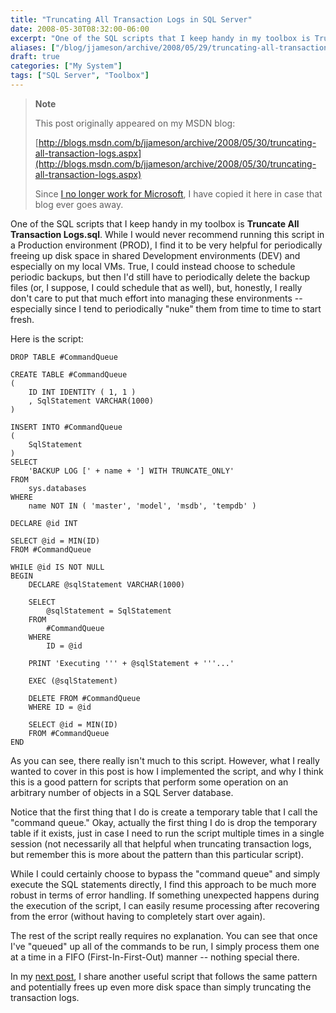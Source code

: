 ```yaml
---
title: "Truncating All Transaction Logs in SQL Server"
date: 2008-05-30T08:32:00-06:00
excerpt: "One of the SQL scripts that I keep handy in my toolbox is Truncate All Transaction Logs.sql . While I would never recommend running this script in a Production environment (PROD), I find it to be very helpful for periodically freeing up disk space in..."
aliases: ["/blog/jjameson/archive/2008/05/29/truncating-all-transaction-logs.aspx", "/blog/jjameson/archive/2008/05/30/truncating-all-transaction-logs.aspx"]
draft: true
categories: ["My System"]
tags: ["SQL Server", "Toolbox"]
---
```


> **Note**
>
> This post originally appeared on my MSDN blog:
>
> [http://blogs.msdn.com/b/jjameson/archive/2008/05/30/truncating-all-transaction-logs.aspx](http://blogs.msdn.com/b/jjameson/archive/2008/05/30/truncating-all-transaction-logs.aspx)
>
> Since
> [I no longer work for Microsoft](/blog/jjameson/2011/09/02/last-day-with-microsoft),
> I have copied it here in case that blog ever goes away.

One of the SQL scripts that I keep handy in my toolbox is **Truncate All
Transaction Logs.sql**. While I would never recommend running this script in a
Production environment (PROD), I find it to be very helpful for periodically
freeing up disk space in shared Development environments (DEV) and especially on
my local VMs. True, I could instead choose to schedule periodic backups, but
then I'd still have to periodically delete the backup files (or, I suppose, I
could schedule that as well), but, honestly, I really don't care to put that
much effort into managing these environments -- especially since I tend to
periodically "nuke" them from time to time to start fresh.

Here is the script:

```
DROP TABLE #CommandQueue

CREATE TABLE #CommandQueue
(
    ID INT IDENTITY ( 1, 1 )
    , SqlStatement VARCHAR(1000)
)

INSERT INTO #CommandQueue
(
    SqlStatement
)
SELECT
    'BACKUP LOG [' + name + '] WITH TRUNCATE_ONLY'
FROM
    sys.databases
WHERE
    name NOT IN ( 'master', 'model', 'msdb', 'tempdb' )

DECLARE @id INT

SELECT @id = MIN(ID)
FROM #CommandQueue

WHILE @id IS NOT NULL
BEGIN
    DECLARE @sqlStatement VARCHAR(1000)

    SELECT
        @sqlStatement = SqlStatement
    FROM
        #CommandQueue
    WHERE
        ID = @id

    PRINT 'Executing ''' + @sqlStatement + '''...'

    EXEC (@sqlStatement)

    DELETE FROM #CommandQueue
    WHERE ID = @id

    SELECT @id = MIN(ID)
    FROM #CommandQueue
END
```

As you can see, there really isn't much to this script. However, what I really
wanted to cover in this post is how I implemented the script, and why I think
this is a good pattern for scripts that perform some operation on an arbitrary
number of objects in a SQL Server database.

Notice that the first thing that I do is create a temporary table that I call
the "command queue." Okay, actually the first thing I do is drop the temporary
table if it exists, just in case I need to run the script multiple times in a
single session (not necessarily all that helpful when truncating transaction
logs, but remember this is more about the pattern than this particular script).

While I could certainly choose to bypass the "command queue" and simply execute
the SQL statements directly, I find this approach to be much more robust in
terms of error handling. If something unexpected happens during the execution of
the script, I can easily resume processing after recovering from the error
(without having to completely start over again).

The rest of the script really requires no explanation. You can see that once
I've "queued" up all of the commands to be run, I simply process them one at a
time in a FIFO (First-In-First-Out) manner -- nothing special there.

In my [next post](/blog/jjameson/2008/05/30/shrinking-all-database-files), I
share another useful script that follows the same pattern and potentially frees
up even more disk space than simply truncating the transaction logs.
